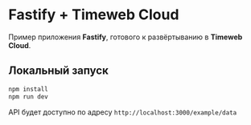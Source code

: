# Fastify + Timeweb Cloud

Пример приложения **Fastify**, готового к развёртыванию в **Timeweb Cloud**.

## Локальный запуск
```bash
npm install
npm run dev
```

API будет доступно по адресу `http://localhost:3000/example/data`
